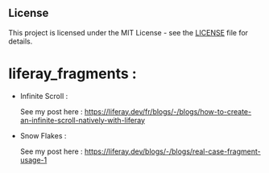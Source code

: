 ## License

This project is licensed under the MIT License - see the [LICENSE](LICENSE) file for details.

# liferay_fragments :

* Infinite Scroll :

  See my post here :  https://liferay.dev/fr/blogs/-/blogs/how-to-create-an-infinite-scroll-natively-with-liferay

* Snow Flakes :

  See my post here :  https://liferay.dev/blogs/-/blogs/real-case-fragment-usage-1
